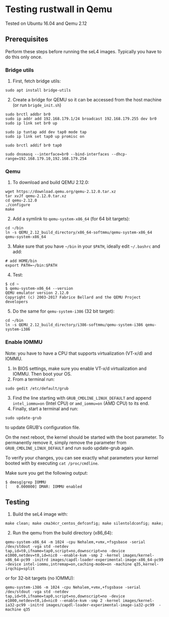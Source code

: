 # Testing rustwall in Qemu

Tested on Ubuntu 16.04 and Qemu 2.12

## Prerequisites
Perform these steps before running the seL4 images. Typically you have to do this only once.



### Bridge utils
1. First, fetch bridge utils: 
```
sudo apt install bridge-utils
```
2. Create a bridge for QEMU so it can be accessed from the host machine (or run `brigde_init.sh`)
```
sudo brctl addbr br0
sudo ip addr add 192.168.179.1/24 broadcast 192.168.179.255 dev br0
sudo ip link set br0 up

sudo ip tuntap add dev tap0 mode tap
sudo ip link set tap0 up promisc on

sudo brctl addif br0 tap0

sudo dnsmasq --interface=br0 --bind-interfaces --dhcp-range=192.168.179.10,192.168.179.254
```

### Qemu
1. To download and build QEMU 2.12.0:
```
wget https://download.qemu.org/qemu-2.12.0.tar.xz
tar xvJf qemu-2.12.0.tar.xz
cd qemu-2.12.0
./configure
make
```
2. Add a symlink to `qemu-system-x86_64` (for 64 bit targets):
```
cd ~/bin
ln -s QEMU_2.12_build_directory/x86_64-softmmu/qemu-system-x86_64 qemu-system-x86_64
```
3. Make sure that you have `~/bin` in your `$PATH`, ideally edit `~/.bashrc` and add:
```
# add HOME/bin
export PATH=~/bin:$PATH
```
4. Test:
```
$ cd ~
$ qemu-system-x86_64 --version
QEMU emulator version 2.12.0
Copyright (c) 2003-2017 Fabrice Bellard and the QEMU Project developers
```
5. Do the same for `qemu-system-i386` (32 bit target):
```
cd ~/bin
ln -s QEMU_2.12_build_directory/i386-softmmu/qemu-system-i386 qemu-system-i386
```


### Enable IOMMU
Note: you have to have a CPU that supports virtualization (VT-x/d) and IOMMU. 

1. In BIOS settings, make sure you enable VT-x/d virtualization and IOMMU. Then boot your OS.
2. From a terminal run:
```
sudo gedit /etc/default/grub
```
3. Find the line starting with `GRUB_CMDLINE_LINUX_DEFAULT` and append `intel_iommu=on` (Intel CPU) or `amd_iommu=on` (AMD CPU)
to its end. 
4. Finally, start a terminal and run:
```
sudo update-grub
```
to update GRUB's configuration file.

On the next reboot, the kernel should be started with the boot parameter.
To permanently remove it, simply remove the parameter from `GRUB_CMDLINE_LINUX_DEFAULT` and run sudo update-grub again.

To verify your changes, you can see exactly what parameters your kernel booted with by executing `cat /proc/cmdline`.

Make sure you get the following output:
```
$ dmesg|grep IOMMU
[    0.000000] DMAR: IOMMU enabled
```


## Testing
1. Build the seL4 image with:
```
make clean; make cma34cr_centos_defconfig; make silentoldconfig; make;
```
2. Run the qemu from the build directory (x86_64):
```
qemu-system-x86_64 -m 1024 -cpu Nehalem,+vmx,+fsgsbase -serial /dev/stdout -vga std -netdev tap,id=t0,ifname=tap0,script=no,downscript=no -device e1000,netdev=t0,id=nic0 --enable-kvm -smp 2 -kernel images/kernel-x86_64-pc99 -initrd images/capdl-loader-experimental-image-x86_64-pc99 -device intel-iommu,intremap=on,caching-mode=on -machine q35,kernel-irqchip=split
```
or for 32-bit targets (no IOMMU):

```
qemu-system-i386 -m 1024 -cpu Nehalem,+vmx,+fsgsbase -serial /dev/stdout -vga std -netdev tap,id=t0,ifname=tap0,script=no,downscript=no -device e1000,netdev=t0,id=nic0 --enable-kvm -smp 2 -kernel images/kernel-ia32-pc99 -initrd images/capdl-loader-experimental-image-ia32-pc99  -machine q35
```
